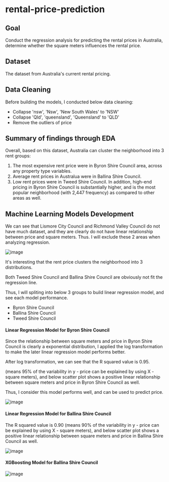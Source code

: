 # rental-price-prediction

## Goal

Conduct the regression analysis for predicting the rental prices in Australia, determine whether the square meters influences the rental price. 

## Dataset

The dataset from Australia's current rental pricing.

## Data Cleaning

Before building the models, I conducted below data cleaning:
- Collapse 'nsw', 'Nsw', 'New South Wales' to 'NSW'
- Collapse 'Qld', 'queensland', 'Queensland' to 'QLD'
- Remove the outliers of price

## Summary of findings through EDA

Overall, based on this dataset, Australia can cluster the neighborhood into 3 rent groups: 
1. The most expensive rent price were in Byron Shire Council area, across any property type variables. 
2.  Average rent prices in Australua were in Ballina Shire Council. 
3.  Low rent prices were in Tweed Shire Council.
In addition, high-end pricing in Byron Shire Council is substantially higher, and is the most popular neighborhood (with 2,447 frequency) as compared to other areas as well.

## Machine Learning Models Development

We can see that Lismore City Council and Richmond Valley Council do not have much dataset, and they are clearly do not have linear relationship between price and square meters. Thus. I will exclude these 2 areas when analyzing regression.

![image](https://github.com/miayuxin/machine-learning-project/blob/master/Rental%20price%20prediction%20/Image/Distribution.png)

It's interesting that the rent price clusters the neighborhood into 3 distributions.

Both Tweed Shire Council and Ballina Shire Council are obviously not fit the regression line.

Thus, I will spliting into below 3 groups to build linear regression model, and see each model performance.

- Byron Shire Council
- Ballina Shire Council
- Tweed Shire Council

#### Linear Regression Model for Byron Shire Council

Since the relationship between square meters and price in Byron Shire Council is clearly a exponential distribution, I applied the log transformation to make the later linear regression model performs better.

After log transformation, we can see that the R squared value is 0.95.

(means 95% of the variability in y - price can be explained by using X - square meters), and below scatter plot shows a positive linear relationship between square meters and price in Byron Shire Council as well.

Thus, I consider this model performs well, and can be used to predict price.

![image](https://github.com/miayuxin/machine-learning-project/blob/master/Rental%20price%20prediction%20/Image/Byron%20Shire%20Council.png)

#### Linear Regression Model for Ballina Shire Council

The R squared value is 0.90 (means 90% of the variability in y - price can be explained by using X - square meters), and below scatter plot shows a positive linear relationship between square meters and price in Ballina Shire Council as well.

![image](https://github.com/miayuxin/machine-learning-project/blob/master/Rental%20price%20prediction%20/Image/Ballina%20Shire%20Council.png)

#### XGBoosting Model for Ballina Shire Council

![image](https://github.com/miayuxin/machine-learning-project/blob/master/Rental%20price%20prediction%20/Image/gradient%20boosting.png)
